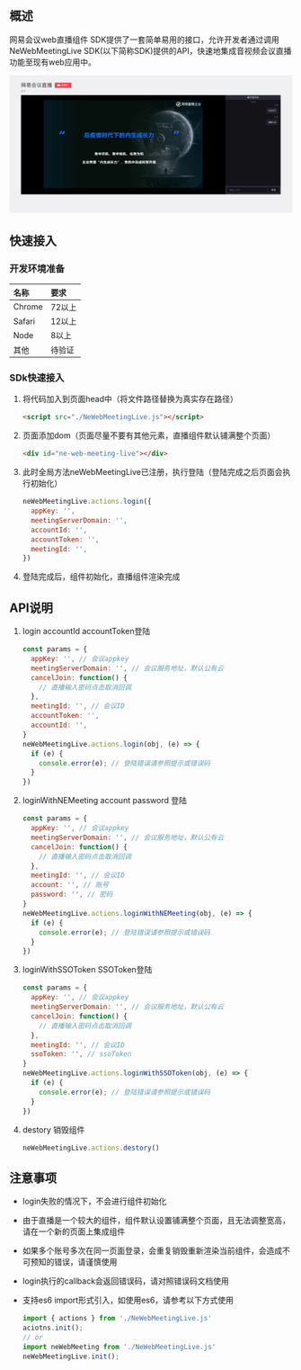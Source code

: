 ## 概述

网易会议web直播组件 SDK提供了一套简单易用的接口，允许开发者通过调用NeWebMeetingLive SDK(以下简称SDK)提供的API，快速地集成音视频会议直播功能至现有web应用中。

![直播页面示例](images/live-preview.png)

## 快速接入

### 开发环境准备

| 名称 | 要求 |
| :------ | :------ |
| Chrome | 72以上 |
| Safari | 12以上 |
| Node | 8以上 |
| 其他 | 待验证 |

### SDk快速接入

1. 将代码加入到页面head中（将文件路径替换为真实存在路径）

    ```html
    <script src="./NeWebMeetingLive.js"></script>
    ```

2. 页面添加dom（页面尽量不要有其他元素，直播组件默认铺满整个页面）

    ```html
    <div id="ne-web-meeting-live"></div>
    ```

3. 此时全局方法neWebMeetingLive已注册，执行登陆（登陆完成之后页面会执行初始化）

    ```js
    neWebMeetingLive.actions.login({
      appKey: '',
      meetingServerDomain: '',
      accountId: '',
      accountToken: '',
      meetingId: '',
    })
    ```

4. 登陆完成后，组件初始化，直播组件渲染完成

## API说明

1. login accountId accountToken登陆

    ```js
    const params = {
      appKey: '', // 会议appkey
      meetingServerDomain: '', // 会议服务地址，默认公有云
      cancelJoin: function() {
        // 直播输入密码点击取消回调
      },
      meetingId: '', // 会议ID
      accountToken: '',
      accountId: '',
    }
    neWebMeetingLive.actions.login(obj, (e) => {
      if (e) {
        console.error(e); // 登陆错误请参照提示或错误码
      }
    })
    ```

2. loginWithNEMeeting account password 登陆

    ```js
    const params = {
      appKey: '', // 会议appkey
      meetingServerDomain: '', // 会议服务地址，默认公有云
      cancelJoin: function() {
        // 直播输入密码点击取消回调
      },
      meetingId: '', // 会议ID
      account: '', // 账号
      password: '', // 密码
    }
    neWebMeetingLive.actions.loginWithNEMeeting(obj, (e) => {
      if (e) {
        console.error(e); // 登陆错误请参照提示或错误码
      }
    })
    ```

3. loginWithSSOToken SSOToken登陆

    ```js
    const params = {
      appKey: '', // 会议appkey
      meetingServerDomain: '', // 会议服务地址，默认公有云
      cancelJoin: function() {
        // 直播输入密码点击取消回调
      },
      meetingId: '', // 会议ID
      ssoToken: '', // ssoToken
    }
    neWebMeetingLive.actions.loginWithSSOToken(obj, (e) => {
      if (e) {
        console.error(e); // 登陆错误请参照提示或错误码
      }
    })
    ```

4. destory 销毁组件

    ```js
    neWebMeetingLive.actions.destory()
    ```

## 注意事项

* login失败的情况下，不会进行组件初始化

* 由于直播是一个较大的组件，组件默认设置铺满整个页面，且无法调整宽高，请在一个新的页面上集成组件

* 如果多个账号多次在同一页面登录，会重复销毁重新渲染当前组件，会造成不可预知的错误，请谨慎使用

* login执行的callback会返回错误码，请对照错误码文档使用

* 支持es6 import形式引入，如使用es6，请参考以下方式使用

    ```js
    import { actions } from './NeWebMeetingLive.js'
    aciotns.init();
    // or
    import neWebMeeting from './NeWebMeetingLive.js'
    neWebMeetingLive.init();
    ```
